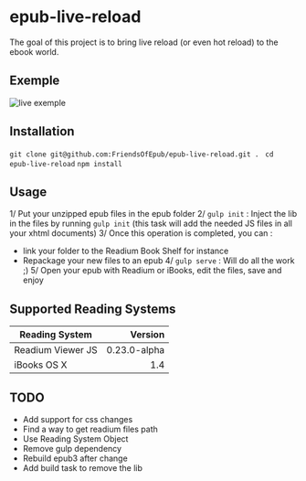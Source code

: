 # epub-live-reload

The goal of this project is to bring live reload (or even hot reload) to the ebook world. 

## Exemple ##
![live exemple](http://cdn.makeagif.com/media/2-29-2016/2aHEZq.gif)

## Installation ##
`git clone git@github.com:FriendsOfEpub/epub-live-reload.git .`
` cd epub-live-reload`
`npm install`

## Usage ##
1/ Put your unzipped epub files in the epub folder
2/ `gulp init` : Inject the lib in the files by running `gulp init` (this task will add the needed JS files in all your xhtml documents) 
3/ Once this operation is completed, you can :
 - link your folder to the Readium Book Shelf for instance
 - Repackage your new files to an epub
4/ `gulp serve` : Will do all the work ;)
5/ Open your epub with Readium or iBooks, edit the files, save and enjoy 

## Supported Reading Systems  ##
|Reading System            |  Version 
|-------------------|------------------:
|Readium Viewer JS  |             0.23.0-alpha 
|iBooks OS X          |          1.4

## TODO ##

 - Add support for css changes 
 - Find a way to get readium files path
 - Use Reading System Object
 - Remove gulp dependency 
 - Rebuild epub3 after change
 -  Add build task to remove the lib

